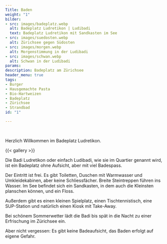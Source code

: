 ```yaml
---
Title: Baden
weight: "1"
bilder:
- src: images/badeplatz.webp
  alt: Badeplatz Ludretikon | Ludibadi
  text: Badeplatz Ludretikon mit Sandkasten im See
- src: images/suedosten.webp
  alt: Zürichsee gegen Südosten
- src: images/morgen.webp
  alt: Morgenstimmung in der Ludibadi
- src: images/schwan.webp
  alt: Schwan in der Ludibadi
params: 
description: Badeplatz am Zürichsee
header_menu: true
tags:
- Burger
- Hausgemachte Pasta
- Bio-Hartweizen
- Badeplatz
- Zürichsee
- Strandbad
id: "1"

---
```

<br/>  

  Herzlich Willkommen im Badeplatz Ludretikon. 


{{< gallery  >}}

 Die Badi Ludretikon oder einfach Ludibadi, wie sie im Quartier genannt wird, ist ein Badeplatz ohne Aufsicht, aber mit viel Badespass.

Der Eintritt ist frei. Es gibt Toiletten, Duschen mit Warmwasser und Umkleidekabinen, aber keine Schliessfächer. Breite Steintreppen führen ins Wasser. Im See befindet sich ein Sandkasten, in dem auch die Kleinsten planschen können, und ein Floss.

Außerdem gibt es einen kleinen Spielplatz, einen Tischtennistisch, eine SUP-Station und natürlich einen Kiosk mit Take-Away.

Bei schönem Sommerwetter lädt die Badi bis spät in die Nacht zu einer Erfrischung im Zürichsee ein.

Aber nicht vergessen: Es gibt keine Badeaufsicht, das Baden erfolgt auf eigene Gefahr.